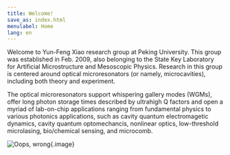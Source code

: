 ```yaml
---
title: Welcome!
save_as: index.html
menulabel: Home
lang: en
---
```


Welcome to Yun-Feng Xiao research group at Peking University. This group was established in Feb. 2009, also belonging to the State Key Laboratory for Artificial Microstructure and Mesoscopic Physics. Research in this group is centered around optical microresonators (or namely, microcavities), including both theory and experiment.

The optical microresonators support whispering gallery modes (WGMs), offer long photon storage times described by ultrahigh Q factors and open a myriad of lab-on-chip applications ranging from fundamental physics to various photonics applications, such as cavity quantum electromagetic dynamics, cavity quantum optomechancis, nonlinear optics, low-threshold microlasing, bio/chemical sensing, and microcomb.

![Oops, wrong](/images/group.jpg){.image}
